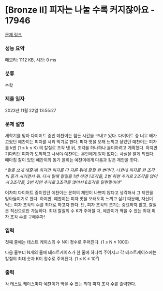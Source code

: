 # [Bronze II] 피자는 나눌 수록 커지잖아요 - 17946 

[문제 링크](https://www.acmicpc.net/problem/17946) 

### 성능 요약

메모리: 1112 KB, 시간: 0 ms

### 분류

수학

### 제출 일자

2023년 11월 22일 13:55:27

### 문제 설명

<p>새학기를 맞아 다이어트 중인 예찬이는 힘든 시간을 보내고 있다. 다이어트 중 너무 배가 고팠던 예찬이는 피자를 시켜 먹기로 한다. 피자 맛을 오래 느끼고 싶었던 예찬이는 피자를 k번 (1 ≤ k ≤ K) 의 칼질로 조각 낸 뒤, 조각을 하나하나 음미하려고 계획했다. 하지만 기다리던 피자가 도착하고 나서야 예찬이는 본인에게 칼이 없다는 사실을 알게 되었다. 때마침 칼이 있던 예찬이의 동기 윤희는 예찬이에게 다음과 같은 제안을 한다. </p>

<p><em>“칼을 쓰게 해줄게! 하지만 피자를 다 자른 뒤에 칼질 한 번마다, 나한테 피자를 한 조각씩 증가 시키면서 줘. 다시 말해 칼질을 1번 하면 1조각을, 2번 하면 추가로 2조각을 얹어서 3조각을, 3번 하면 추가로 3조각을 얹어서 6조각을 달란말이야”</em></p>

<p>어차피 다이어트 중이었던 예찬이는 윤희의 제안이 나쁘지 않다고 생각해서 그 제안을 받아들이기로 한다. 하지만, 예찬이는 피자 맛을 오래도록 느끼고 싶기 때문에, 자신이 먹는 피자 조각의 수를 최대로 하고자 한다. 단, 피자 조각의 크기는 중요하지 않고, 칼질은 직선으로만 가능하다. 최대 칼질의 수 K가 주어질 때, 예찬이가 먹을 수 있는 최대 피자 조각 수를 구해주자!</p>

### 입력 

 <p>첫째 줄에는 테스트 케이스의 수 N이 정수로 주어진다. (1 ≤ N ≤ 1000)</p>

<p>다음 줄부터 N개의 줄에 테스트케이스가 한 줄에 하나씩 주어지고 각 테스트케이스에는 칼질의 최대 숫자 K이 정수로 주어진다. (1 ≤ K ≤ 10<sup>9</sup>)</p>

### 출력 

 <p>각 테스트 케이스마다 예찬이가 먹을 수 있는 최대 피자 조각 수를 출력한다.</p>

